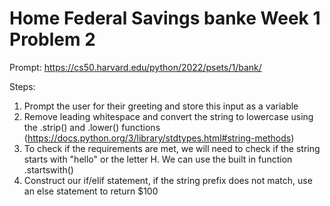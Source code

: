 # Home Federal Savings banke Week 1 Problem 2

Prompt:
https://cs50.harvard.edu/python/2022/psets/1/bank/ 

Steps:
1) Prompt the user for their greeting and store this input as a variable
2) Remove leading whitespace and convert the string to lowercase using the .strip() and .lower() functions (https://docs.python.org/3/library/stdtypes.html#string-methods)
3) To check if the requirements are met, we will need to check if the string starts with "hello" or the letter H. We can use the built in function .startswith() 
4) Construct our if/elif statement, if the string prefix does not match, use an else statement to return $100
